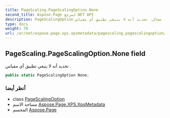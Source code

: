 ```yaml
---
title: PageScaling.PageScalingOption.None
second_title: Aspose.Page لمرجع NET API
description: PageScalingOption مجال. تحديد أنه لا ينبغي تطبيق أي مقياس .
type: docs
weight: 70
url: /ar/net/aspose.page.xps.xpsmetadata/pagescaling.pagescalingoption/none/
---
```

## PageScaling.PageScalingOption.None field

تحديد أنه لا ينبغي تطبيق أي مقياس .

```csharp
public static PageScalingOption None;
```

### أنظر أيضا

* class [PageScalingOption](../)
* مساحة الاسم [Aspose.Page.XPS.XpsMetadata](../../pagescaling.pagescalingoption/)
* المجسم [Aspose.Page](../../../)


